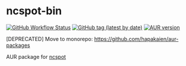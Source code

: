 # ncspot-bin

[![GitHub Workflow Status](https://img.shields.io/github/workflow/status/datakrama/ncspot-bin/CI?label=CI&style=flat-square)](https://github.com/datakrama/ncspot-bin/actions) [![GitHub tag (latest by date)](https://img.shields.io/github/v/tag/hrkfdn/ncspot?style=flat-square)](https://github.com/hrkfdn/ncspot/tags) [![AUR version](https://img.shields.io/aur/version/ncspot-bin?style=flat-square)](https://aur.archlinux.org/packages/ncspot-bin/)

[DEPRECATED] Move to monorepo: <https://github.com/hapakaien/aur-packages>

AUR package for [ncspot](https://github.com/hrkfdn/ncspot)

